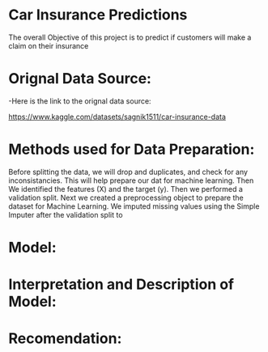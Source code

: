 # Car Insurance Predictions

The overall Objective of this project is to predict if customers will make a claim on their insurance

# Orignal Data Source:
-Here is the link to the orignal data source:

https://www.kaggle.com/datasets/sagnik1511/car-insurance-data

# Methods used for Data Preparation:

Before splitting the data, we will drop and duplicates, and check for any inconsistancies. This will help prepare our dat for machine learning. Then We identified the features (X) and the target (y). Then we performed a validation split. Next we created a preprocessing object to prepare the dataset for Machine Learning. We imputed missing values using the Simple Imputer after the validation split to

# Model:


# Interpretation and Description of Model:


# Recomendation:
